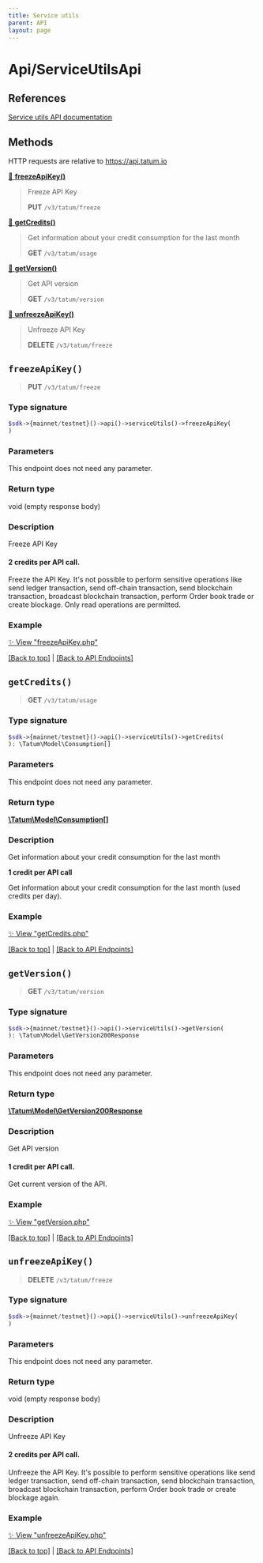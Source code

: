 ```yaml
---
title: Service utils
parent: API
layout: page
---
```


# Api/ServiceUtilsApi

## References

[Service utils API documentation](https://apidoc.tatum.io/tag/Service-utils/)

## Methods

HTTP requests are relative to https://api.tatum.io

[🔹 **freezeApiKey()**](#freezeapikey) 

> Freeze API Key
> 
> **PUT** `/v3/tatum/freeze`

[🔹 **getCredits()**](#getcredits) 

> Get information about your credit consumption for the last month
> 
> **GET** `/v3/tatum/usage`

[🔹 **getVersion()**](#getversion) 

> Get API version
> 
> **GET** `/v3/tatum/version`

[🔹 **unfreezeApiKey()**](#unfreezeapikey) 

> Unfreeze API Key
> 
> **DELETE** `/v3/tatum/freeze`



## `freezeApiKey()`

> **PUT** `/v3/tatum/freeze`

### Type signature

```php
$sdk->{mainnet/testnet}()->api()->serviceUtils()->freezeApiKey(
)
```

### Parameters

This endpoint does not need any parameter.

### Return type

void (empty response body)

### Description

Freeze API Key

<h4>2 credits per API call.</h4>

Freeze the API Key. It's not possible to perform sensitive operations like send ledger transaction, send off-chain transaction, send blockchain transaction, broadcast blockchain transaction, perform Order book trade or create blockage. Only read operations are permitted.

### Example

[✨ View "freezeApiKey.php"](https://github.com/tatumio/tatum-php/blob/master/examples/Api/ServiceUtilsApi/freezeApiKey.php)

[[Back to top]](#) | [[Back to API Endpoints]](../index.md#api-endpoints)

## `getCredits()`

> **GET** `/v3/tatum/usage`

### Type signature

```php
$sdk->{mainnet/testnet}()->api()->serviceUtils()->getCredits(
): \Tatum\Model\Consumption[]
```

### Parameters

This endpoint does not need any parameter.

### Return type

[**\Tatum\Model\Consumption[]**](../Model/Consumption.md)

### Description

Get information about your credit consumption for the last month

**1 credit per API call**

 Get information about your credit consumption for the last month (used credits per day).

### Example

[✨ View "getCredits.php"](https://github.com/tatumio/tatum-php/blob/master/examples/Api/ServiceUtilsApi/getCredits.php)

[[Back to top]](#) | [[Back to API Endpoints]](../index.md#api-endpoints)

## `getVersion()`

> **GET** `/v3/tatum/version`

### Type signature

```php
$sdk->{mainnet/testnet}()->api()->serviceUtils()->getVersion(
): \Tatum\Model\GetVersion200Response
```

### Parameters

This endpoint does not need any parameter.

### Return type

[**\Tatum\Model\GetVersion200Response**](../Model/GetVersion200Response.md)

### Description

Get API version

<h4>1 credit per API call.</h4>

Get current version of the API.

### Example

[✨ View "getVersion.php"](https://github.com/tatumio/tatum-php/blob/master/examples/Api/ServiceUtilsApi/getVersion.php)

[[Back to top]](#) | [[Back to API Endpoints]](../index.md#api-endpoints)

## `unfreezeApiKey()`

> **DELETE** `/v3/tatum/freeze`

### Type signature

```php
$sdk->{mainnet/testnet}()->api()->serviceUtils()->unfreezeApiKey(
)
```

### Parameters

This endpoint does not need any parameter.

### Return type

void (empty response body)

### Description

Unfreeze API Key

<h4>2 credits per API call.</h4>

Unfreeze the API Key. It's possible to perform sensitive operations like send ledger transaction, send off-chain transaction, send blockchain transaction, broadcast blockchain transaction, perform Order book trade or create blockage again.

### Example

[✨ View "unfreezeApiKey.php"](https://github.com/tatumio/tatum-php/blob/master/examples/Api/ServiceUtilsApi/unfreezeApiKey.php)

[[Back to top]](#) | [[Back to API Endpoints]](../index.md#api-endpoints)
